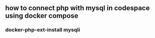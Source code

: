 ## how to connect php with mysql in codespace using docker compose
### docker-php-ext-install mysqli
